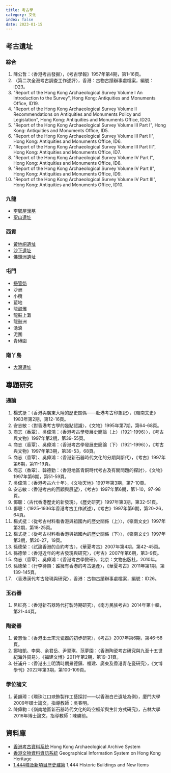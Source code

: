 ```yaml
---
title: 考古學
category: 文化
index: false
date: 2023-01-15
---
```

## 考古遺址
### 綜合
1. 陳公哲：〈香港考古發掘〉，《考古學報》1957年第4期，第1-16頁。
2. 〈第二次全港考古調查工作述評〉，香港：古物古蹟辦事處檔案，編號：ID23。
3. "Report of the Hong Kong Archaeological Survey Volume I An Introduction to the Survey", Hong Kong: Antiquities and Monuments Office, ID19.
4. "Report of the Hong Kong Archaeological Survey Volume II Recommendations on Antiquities and Monuments Policy and Legislation", Hong Kong: Antiquities and Monuments Office, ID20.
5. "Report of the Hong Kong Archaeological Survey Volume III Part I", Hong Kong: Antiquities and Monuments Office, ID5.
6. "Report of the Hong Kong Archaeological Survey Volume III Part II", Hong Kong: Antiquities and Monuments Office, ID6.
7. "Report of the Hong Kong Archaeological Survey Volume III Part III", Hong Kong: Antiquities and Monuments Office, ID7.
8. "Report of the Hong Kong Archaeological Survey Volume IV Part I", Hong Kong: Antiquities and Monuments Office, ID8.
9. "Report of the Hong Kong Archaeological Survey Volume IV Part II", Hong Kong: Antiquities and Monuments Office, ID9.
10. "Report of the Hong Kong Archaeological Survey Volume IV Part III", Hong Kong: Antiquities and Monuments Office, ID10.
### 九龍
- [李鄭屋漢墓](lei-cheng-uk-han-tomb-kowloon.md)
- [聖山遺址](sacred-hill-site-kowloon.md)
### 西貢
- [黃地峒遺址](wong-tei-tung-sai-kung.md)
- [沙下遺址](sha-ha-sai-kung.md)
- [佛頭洲遺址](junk-island-site-sai-kung.md)
### 屯門
- [掃管笏](so-kwun-wat-tuen-mun.md)
- 沙洲
- 小欖
- 藍地
- 龍鼓灘
- 龍鼓上灘
- 龍鼓洲
- 湧浪
- 泥圍
- 青磚圍
### 南丫島
- [大灣遺址](tai-wan-site-lamma-island.md)
## 專題研究
### 通論
1. 楊式挺：〈香港與廣東大陸的歷史關係——赴港考古印象記〉，《嶺南文史》1983年第2期，第12-16頁。
2. 安志敏：〈對香港考古學的幾點認識〉，《文物》1995年第7期，第64-68頁。
3. 商志（香覃）、吳偉鴻：〈香港考古學發展史簡論（上）（1921-1996）〉，《考古與文物》1997年第2期，第39-55頁。
4. 商志（香覃）、吳偉鴻：〈香港考古學發展史簡論（下）（1921-1996）〉，《考古與文物》1997年第3期，第39-53，68頁。
5. 商志（香覃）、吳偉鴻：〈香港新石器時代文化的分期與斷代〉，《考古》1997年第6期，第11-19頁。
6. 商志（香覃）、韓德勤：〈香港地區青銅時代考古及有關問題的探討〉，《文物》1997年第6期，第51-59頁。
7.  吳偉鴻：〈香港考古六十年〉，《文物天地》1997年第3期，第7-10頁。
8.  安志敏：〈香港考古的回顧與展望〉，《考古》1997年第6期，第1-10，97-98頁。
9.  鄧聰：〈古代香港歷史的新發現〉，《歷史研究》1997年第3期，第32-51頁。
10. 鄧聰：〈1925-1936年香港考古工作試述〉，《考古》1997年第6期，第20-26，64頁。
11. 楊式挺：〈從考古材料看香港與祖國內的歷史關係（上）〉，《嶺南文史》1997年第2期，第18-25頁。
12. 楊式挺：〈從考古材料看香港與祖國內的歷史關係（下）〉，《嶺南文史》1997年第3期，第20-27，19頁。
13. 孫德榮：〈試論香港的合約考古〉，《華夏考古》2007年第4期，第42-45頁。
14. 孫德榮：〈香港近年的考古發現與研究〉，《考古》2007年第6期，第3-9頁。
15. 商志（香覃）、吳偉鴻：《香港考古學敘研》，北京：文物出版社，2010年。
16. 孫德榮：〈行李待領：誰擁有香港的考古遺產〉，《華夏考古》2011年第1期，第139-145頁。
17. 〈香港漢代考古發現與研究〉，香港：古物古蹟辦事處檔案，編號：ID26。
### 玉石器
1. 呂紅亮：〈香港新石器時代打製時期研究〉，《南方民族考古》2014年第十輯，第21-44頁。
### 陶瓷器
1. 黃慧怡：〈香港出土宋元瓷器的初步研究〉，《考古》2007年第6期，第46-58頁。
2. 鄭培凱、李果、余君岳、尹翠琪、范夢園：〈香港陶瓷考古研究與九至十五世紀海外貿易〉，《福建文博》2011年第2期，第19-31頁。
3. 任浦升：〈香港出土明清時期景德鎮、福建、廣東及香港青花瓷研究〉，《文博學刊》2022年第3期，第100-109頁。
### 學位論文
1. 黃韻璋：《環珠江口玦飾製作工藝探討——以香港白芒遺址為例》，廈門大學2009年碩士論文，指導教師：吳春明。
2. 陳偉駒：《嶺南地區新石器時代文化的時空框架與生計方式研究》，吉林大學2016年博士論文，指導教師：陳勝前。
## 資料庫
- [香港考古資料系統](https://hkaas.amo.gov.hk/hkaas/main.jsp?lang=2) Hong Kong Archaeological Archive System
- [香港文物資料資訊系統](https://gish.amo.gov.hk/internet/index.html?lang=zh-hk) Geographical Information System on Hong Kong Heritage
- [1,444幢及新項目歷史建築](https://www.aab.gov.hk/tc/historic-buildings/search-for-information-on-individual-buildings/index.html) 1,444 Historic Buildings and New Items
